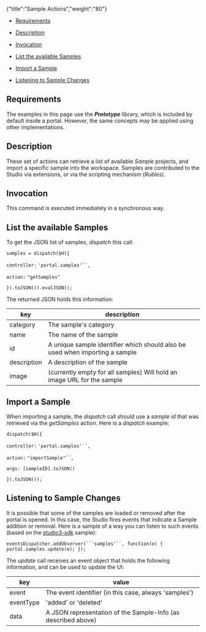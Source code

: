 {"title":"Sample Actions","weight":"80"}

* [Requirements](#requirements)

* [Description](#description)

* [Invocation](#invocation)

* [List the available Samples](#list-the-available-samples)

* [Import a Sample](#import-a-sample)

* [Listening to Sample Changes](#listening-to-sample-changes)

## Requirements

The examples in this page use the _**Prototype**_ library, which is included by default inside a portal. However, the same concepts may be applied using other implementations.

## Description

These set of actions can retrieve a list of available _Sample_ projects, and import a specific sample into the workspace.
Samples are contributed to the Studio via extensions, or via the scripting mechanism (_Rubles_).

## Invocation

This command is executed immediately in a synchronous way.

## List the available Samples

To get the JSON list of samples, _dispatch_ this call:

`samples = dispatch($H({`

`controller:` `'portal.samples'``,`

`action:` `"getSamples"`

`}).toJSON()).evalJSON();`

The returned JSON holds this information:

| key | description |
| --- | --- |
| category | The sample's category |
| name | The name of the sample |
| id | A unique sample identifier which should also be used when importing a sample |
| description | A description of the sample |
| image | (currently empty for all samples) Will hold an image URL for the sample |

## Import a Sample

When importing a sample, the _dispatch_ call should use a _sample id_ that was retrieved via the _getSamples_ action.
Here is a _dispatch_ example:

`dispatch($H({`

`controller:` `'portal.samples'``,`

`action:` `"importSample"``,`

`args: [sampleID].toJSON()`

`}).toJSON());`

## Listening to Sample Changes

It is possible that some of the samples are loaded or removed after the portal is opened. In this case, the Studio fires events that indicate a Sample addition or removal.
Here is a sample of a way you can listen to such events (based on the [studio3-sdk](https://github.com/aptana/studio3-sdk) sample):

`eventsDispatcher.addObserver(``'samples'``, function(e) { portal.samples.update(e); });`

The _update_ call receives an event object that holds the following information, and can be used to update the UI:

| key | value |
| --- | --- |
| event | The event identifier (in this case, always 'samples') |
| eventType | 'added' or 'deleted' |
| data | A JSON representation of the Sample-Info (as described above) |
